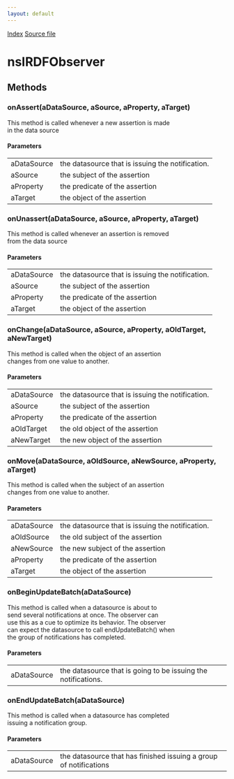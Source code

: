 ```yaml
---
layout: default
---
```

<div id='links'><a href="../index.html">Index</a>
<a href="http://dxr.mozilla.org/mozilla-central/source/rdf/base/nsIRDFObserver.idl">Source file</a>
</div>

# nsIRDFObserver #

## Methods ##

### onAssert(aDataSource, aSource, aProperty, aTarget) ###
  
This method is called whenever a new assertion is made  
in the data source  
  

#### Parameters ####

<table>

<tr>
<td>aDataSource</td>
<td>the datasource that is issuing  
  the notification.  
</td>
</tr>

<tr>
<td>aSource</td>
<td>the subject of the assertion  
</td>
</tr>

<tr>
<td>aProperty</td>
<td>the predicate of the assertion  
</td>
</tr>

<tr>
<td>aTarget</td>
<td>the object of the assertion  
</td>
</tr>

</table>

### onUnassert(aDataSource, aSource, aProperty, aTarget) ###
  
This method is called whenever an assertion is removed  
from the data source  
  

#### Parameters ####

<table>

<tr>
<td>aDataSource</td>
<td>the datasource that is issuing  
  the notification.  
</td>
</tr>

<tr>
<td>aSource</td>
<td>the subject of the assertion  
</td>
</tr>

<tr>
<td>aProperty</td>
<td>the predicate of the assertion  
</td>
</tr>

<tr>
<td>aTarget</td>
<td>the object of the assertion  
</td>
</tr>

</table>

### onChange(aDataSource, aSource, aProperty, aOldTarget, aNewTarget) ###
  
This method is called when the object of an assertion  
changes from one value to another.  
  

#### Parameters ####

<table>

<tr>
<td>aDataSource</td>
<td>the datasource that is issuing  
  the notification.  
</td>
</tr>

<tr>
<td>aSource</td>
<td>the subject of the assertion  
</td>
</tr>

<tr>
<td>aProperty</td>
<td>the predicate of the assertion  
</td>
</tr>

<tr>
<td>aOldTarget</td>
<td>the old object of the assertion  
</td>
</tr>

<tr>
<td>aNewTarget</td>
<td>the new object of the assertion  
</td>
</tr>

</table>

### onMove(aDataSource, aOldSource, aNewSource, aProperty, aTarget) ###
  
This method is called when the subject of an assertion  
changes from one value to another.  
  

#### Parameters ####

<table>

<tr>
<td>aDataSource</td>
<td>the datasource that is issuing  
  the notification.  
</td>
</tr>

<tr>
<td>aOldSource</td>
<td>the old subject of the assertion  
</td>
</tr>

<tr>
<td>aNewSource</td>
<td>the new subject of the assertion  
</td>
</tr>

<tr>
<td>aProperty</td>
<td>the predicate of the assertion  
</td>
</tr>

<tr>
<td>aTarget</td>
<td>the object of the assertion  
</td>
</tr>

</table>

### onBeginUpdateBatch(aDataSource) ###
  
This method is called when a datasource is about to  
send several notifications at once. The observer can  
use this as a cue to optimize its behavior. The observer  
can expect the datasource to call endUpdateBatch() when  
the group of notifications has completed.  
  

#### Parameters ####

<table>

<tr>
<td>aDataSource</td>
<td>the datasource that is going to  
  be issuing the notifications.  
</td>
</tr>

</table>

### onEndUpdateBatch(aDataSource) ###
  
This method is called when a datasource has completed  
issuing a notification group.  
  

#### Parameters ####

<table>

<tr>
<td>aDataSource</td>
<td>the datasource that has finished  
  issuing a group of notifications  
</td>
</tr>

</table>

